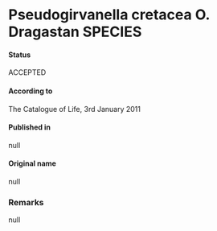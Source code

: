 Pseudogirvanella cretacea O. Dragastan SPECIES
=======

#### Status
ACCEPTED

#### According to
The Catalogue of Life, 3rd January 2011

#### Published in
null

#### Original name
null

### Remarks
null